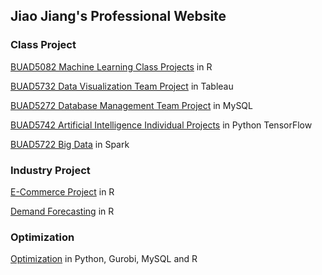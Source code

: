 ## Jiao Jiang's Professional Website

### Class Project 
 [BUAD5082 Machine Learning Class Projects](/class_project/index.md) in R
 
 [BUAD5732 Data Visualization Team Project](/visulization/index.md) in Tableau
 
 [BUAD5272 Database Management Team Project](/database/index.md) in MySQL

 [BUAD5742 Artificial Intelligence Individual Projects](/AI/index.md) in Python TensorFlow
 
 [BUAD5722 Big Data](/big_data/index.md) in Spark
 

### Industry Project
   [E-Commerce Project](/Ecommerce/index.md) in R
   
   [Demand Forecasting](/demand_forecasting/index.md) in R
   

### Optimization
 [Optimization](/optimization/index.md) in Python, Gurobi, MySQL and R
